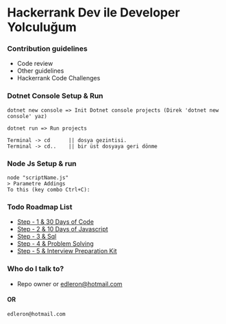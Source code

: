 # Hackerrank Dev ile Developer Yolculuğum

### Contribution guidelines

* Code review
* Other guidelines
* Hackerrank Code Challenges

### Dotnet Console Setup & Run

```
dotnet new console => Init Dotnet console projects (Direk 'dotnet new console' yaz)

dotnet run => Run projects

Terminal -> cd  	|| dosya gezintisi.
Terminal -> cd..  	|| bir üst dosyaya geri dönme
```

### Node Js Setup & run

```
node "scriptName.js"
> Parametre Addings
To this (key combo Ctrl+C):
```

### Todo Roadmap List

* [Step - 1 &amp; 30 Days of Code](https://www.hackerrank.com/domains/tutorials/30-days-of-code)
* [Step - 2 &amp; 10 Days of Javascript](https://www.hackerrank.com/domains/tutorials/10-days-of-javascript "10 Days of Javascript")
* [Step - 3 &amp; Sql](https://www.hackerrank.com/domains/sql?badge_type=sql "Sql")
* [Step - 4 &amp; Problem Solving](https://www.hackerrank.com/domains/algorithms?badge_type=problem-solving "Problem Solving")
* [Step - 5 &amp; Interview Preparation Kit](https://www.hackerrank.com/interview/interview-preparation-kit "Interview Preparation Kit")

### Who do I talk to?

* Repo owner or edleron@hotmail.com

#### OR

```
edleron@hotmail.com 
```
